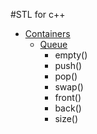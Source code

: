 #STL for c++
- [Containers](https://cplusplus.com/reference/stl)
    - [Queue](https://cplusplus.com/reference/queue/queue/)
        - empty()
        - push()
        - pop()
        - swap()
        - front()
        - back()
        - size()